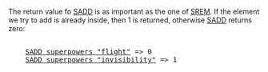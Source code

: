 The return value fo [SADD](#help) is as important as the one of [SREM](#help).
If the element we try to add is already inside, then 1 is returned, otherwise
[SADD](#help) returns zero:

<pre></code>
    <a href="#run">SADD superpowers "flight"</a> => 0
    <a href="#run">SADD superpowers "invisibility"</a> => 1
</code></pre>
